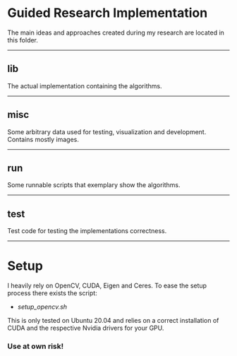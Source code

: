 # Guided Research Implementation

The main ideas and approaches created during my research are located in this folder.

---

## lib

The actual implementation containing the algorithms.

---

## misc

Some arbitrary data used for testing, visualization and development.  
Contains mostly images.

---

## run

Some runnable scripts that exemplary show the algorithms.

---

## test

Test code for testing the implementations correctness.

---

# Setup

I heavily rely on OpenCV, CUDA, Eigen and Ceres. To ease the setup process there exists the script:

- _setup_opencv.sh_

This is only tested on Ubuntu 20.04 and relies on a correct installation of CUDA and the respective Nvidia drivers for
your GPU.

### Use at own risk!